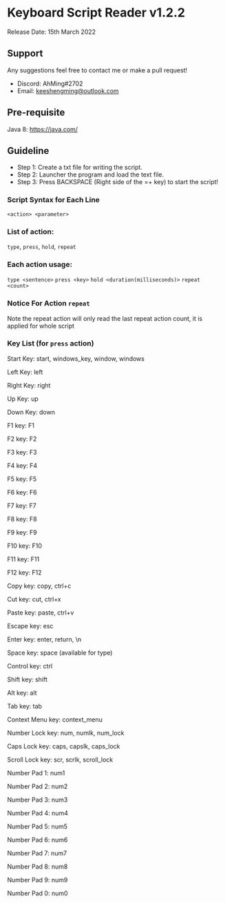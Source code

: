 # Keyboard Script Reader v1.2.2

Release Date: 15th March 2022

## Support
Any suggestions feel free to contact me or make a pull request!
* Discord: AhMing#2702
* Email: keeshengming@outlook.com

## Pre-requisite
Java 8: https://java.com/

## Guideline
- Step 1: Create a txt file for writing the script.
- Step 2: Launcher the program and load the text file.
- Step 3: Press BACKSPACE (Right side of the =+ key) to start the script!

### Script Syntax for Each Line
`<action> <parameter>`

### List of action:
`type`, `press`, `hold`, `repeat`

### Each action usage:
`type <sentence>`
`press <key>`
`hold <duration(milliseconds)>`
`repeat <count>`

### Notice For Action `repeat`
Note the repeat action will only read the last repeat action count, it is applied for whole script

### Key List (for `press` action)
Start Key: start, windows_key, window, windows

Left Key: left

Right Key: right

Up Key: up

Down Key: down

F1 key: F1

F2 key: F2

F3 key: F3

F4 key: F4

F5 key: F5

F6 key: F6

F7 key: F7

F8 key: F8

F9 key: F9

F10 key: F10

F11 key: F11

F12 key: F12

Copy key: copy, ctrl+c

Cut key: cut, ctrl+x

Paste key: paste, ctrl+v

Escape key: esc

Enter key: enter, return, \n

Space key: space (available for type)

Control key: ctrl

Shift key: shift

Alt key: alt

Tab key: tab

Context Menu key: context_menu

Number Lock key: num, numlk, num_lock

Caps Lock key: caps, capslk, caps_lock

Scroll Lock key: scr, scrlk, scroll_lock

Number Pad 1: num1

Number Pad 2: num2

Number Pad 3: num3

Number Pad 4: num4

Number Pad 5: num5

Number Pad 6: num6

Number Pad 7: num7

Number Pad 8: num8

Number Pad 9: num9

Number Pad 0: num0
